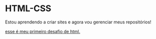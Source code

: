 # HTML-CSS

Estou aprendendo a criar sites e agora vou gerenciar meus repositórios! 


<a href ="https://ellesuzdev.github.io/projeto-android/"> esse é meu primeiro desafio de html. </a>

